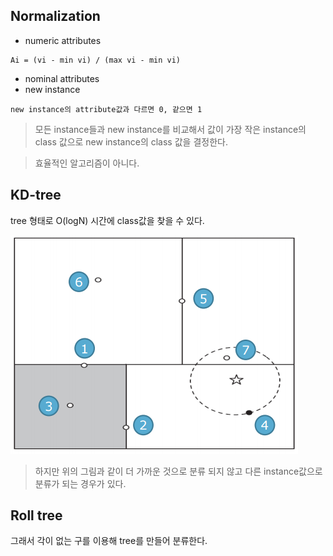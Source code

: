 ## Normalization
- numeric attributes
~~~
Ai = (vi - min vi) / (max vi - min vi)
~~~
- nominal attributes
- new instance
~~~
new instance의 attribute값과 다르면 0, 같으면 1 
~~~

> 모든 instance들과 new instance를 비교해서 값이 가장 작은 instance의 class 값으로 new instance의 class 값을 결정한다.

> 효율적인 알고리즘이 아니다.

## KD-tree
tree 형태로 O(logN) 시간에 class값을 찾을 수 있다.

![KD-tree](./img/KD-tree.PNG)

> 하지만 위의 그림과 같이 더 가까운 것으로 분류 되지 않고 다른 instance값으로 분류가 되는 경우가 있다.

## Roll tree
그래서 각이 없는 구를 이용해 tree를 만들어 분류한다.
